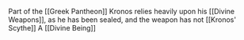 Part of the [[Greek Pantheon]]
Kronos relies heavily upon his [[Divine Weapons]], as he has been sealed, and the weapon has not
[[Kronos' Scythe]]
A [[Divine Being]]